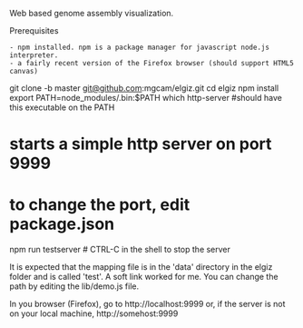 Web based genome assembly visualization.

Prerequisites

    - npm installed. npm is a package manager for javascript node.js interpreter.
    - a fairly recent version of the Firefox browser (should support HTML5 canvas)


git clone -b master git@github.com:mgcam/elgiz.git
cd elgiz
npm install
export PATH=node_modules/.bin:$PATH
which http-server #should have this executable on the PATH
# starts a simple http server on port 9999
# to change the port, edit package.json
npm run testserver # CTRL-C in the shell to stop the server

It is expected that the mapping file is in the 'data' directory in the elgiz folder and is called 'test'. A soft link worked for me. You can change the path by editing the lib/demo.js file.

In you browser (Firefox), go to http://localhost:9999 or, if the server is not on your local machine, http://somehost:9999
